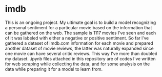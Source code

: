# imdb

This is an ongoing project.
My ultimate goal is to build a model recognizing a personal sentiment for a particular movie based on the 
information that can be gathered on the web.
The sample is 1117 movies I've seen and each of it was labeled with either a negative or positive sentiment. 
So far I've gathered a dataset of imdb.com information for each movie and prepared another dataset of movie reviews, 
the latter was naturally expanded since one movie can have several critic reviews. This way I've more than doubled my dataset.
.ipynb files attached in this repository are of codes I've written for web scraping while collecting the data, and for 
some analysis on the data while preparing it for a model to learn from.

